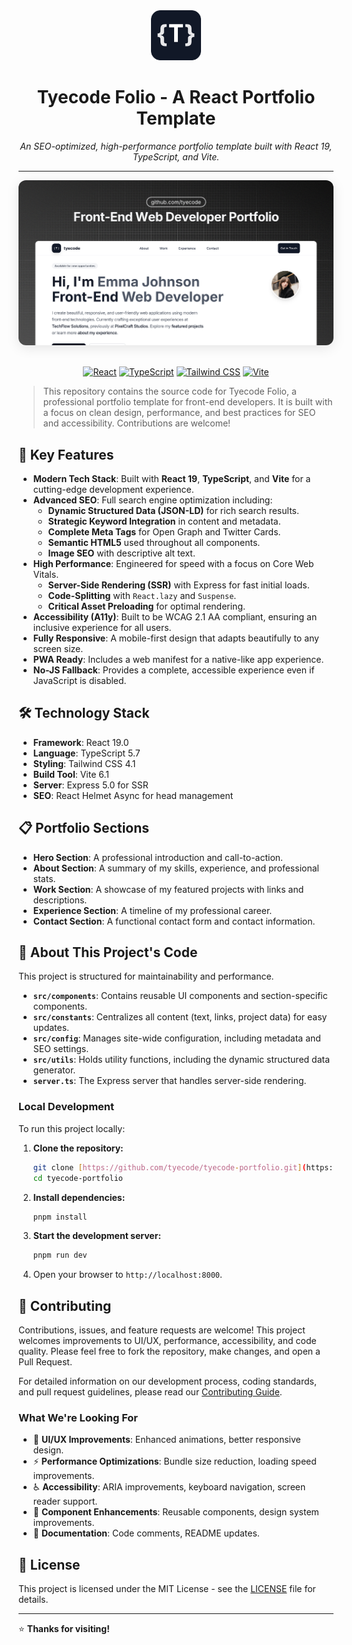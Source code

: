 <div align="center">

<img src="public/favicon.png" alt="Tyecode Folio logo" width="80" height="80" />

# Tyecode Folio - A React Portfolio Template

<p align="center">
  <em>An SEO-optimized, high-performance portfolio template built with React 19, TypeScript, and Vite.</em>
</p>

---

<img src="public/images/og.png" alt="Tyecode Folio Preview" width="700" style="border-radius: 12px; box-shadow: 0 4px 20px rgba(0,0,0,0.1);" />

<br />

</div>

<br />

<div align="center">

[![React](https://img.shields.io/badge/React-19.0-blue?style=for-the-badge&logo=react)](https://reactjs.org/)
[![TypeScript](https://img.shields.io/badge/TypeScript-5.7-blue?style=for-the-badge&logo=typescript)](https://www.typescriptlang.org/)
[![Tailwind CSS](https://img.shields.io/badge/Tailwind-4.1-38B2AC?style=for-the-badge&logo=tailwind-css)](https://tailwindcss.com/)
[![Vite](https://img.shields.io/badge/Vite-6.1-646CFF?style=for-the-badge&logo=vite)](https://vitejs.dev/)

</div>

> This repository contains the source code for Tyecode Folio, a professional portfolio template for front-end developers. It is built with a focus on clean design, performance, and best practices for SEO and accessibility. Contributions are welcome!

## 🚀 Key Features

- **Modern Tech Stack**: Built with **React 19**, **TypeScript**, and **Vite** for a cutting-edge development experience.
- **Advanced SEO**: Full search engine optimization including:
  - **Dynamic Structured Data (JSON-LD)** for rich search results.
  - **Strategic Keyword Integration** in content and metadata.
  - **Complete Meta Tags** for Open Graph and Twitter Cards.
  - **Semantic HTML5** used throughout all components.
  - **Image SEO** with descriptive alt text.
- **High Performance**: Engineered for speed with a focus on Core Web Vitals.
  - **Server-Side Rendering (SSR)** with Express for fast initial loads.
  - **Code-Splitting** with `React.lazy` and `Suspense`.
  - **Critical Asset Preloading** for optimal rendering.
- **Accessibility (A11y)**: Built to be WCAG 2.1 AA compliant, ensuring an inclusive experience for all users.
- **Fully Responsive**: A mobile-first design that adapts beautifully to any screen size.
- **PWA Ready**: Includes a web manifest for a native-like app experience.
- **No-JS Fallback**: Provides a complete, accessible experience even if JavaScript is disabled.

## 🛠️ Technology Stack

- **Framework**: React 19.0
- **Language**: TypeScript 5.7
- **Styling**: Tailwind CSS 4.1
- **Build Tool**: Vite 6.1
- **Server**: Express 5.0 for SSR
- **SEO**: React Helmet Async for head management

## 📋 Portfolio Sections

- **Hero Section**: A professional introduction and call-to-action.
- **About Section**: A summary of my skills, experience, and professional stats.
- **Work Section**: A showcase of my featured projects with links and descriptions.
- **Experience Section**: A timeline of my professional career.
- **Contact Section**: A functional contact form and contact information.

## 🚀 About This Project's Code

This project is structured for maintainability and performance.

- **`src/components`**: Contains reusable UI components and section-specific components.
- **`src/constants`**: Centralizes all content (text, links, project data) for easy updates.
- **`src/config`**: Manages site-wide configuration, including metadata and SEO settings.
- **`src/utils`**: Holds utility functions, including the dynamic structured data generator.
- **`server.ts`**: The Express server that handles server-side rendering.

### Local Development

To run this project locally:

1.  **Clone the repository:**
    ```bash
    git clone [https://github.com/tyecode/tyecode-portfolio.git](https://github.com/tyecode/tyecode-portfolio.git)
    cd tyecode-portfolio
    ```
2.  **Install dependencies:**
    ```bash
    pnpm install
    ```
3.  **Start the development server:**
    ```bash
    pnpm run dev
    ```
4.  Open your browser to `http://localhost:8000`.

## 🤝 Contributing

Contributions, issues, and feature requests are welcome! This project welcomes improvements to UI/UX, performance, accessibility, and code quality. Please feel free to fork the repository, make changes, and open a Pull Request.

For detailed information on our development process, coding standards, and pull request guidelines, please read our [Contributing Guide](docs/CONTRIBUTING.md).

### What We're Looking For

- 🎨 **UI/UX Improvements**: Enhanced animations, better responsive design.
- ⚡ **Performance Optimizations**: Bundle size reduction, loading speed improvements.
- ♿ **Accessibility**: ARIA improvements, keyboard navigation, screen reader support.
- 🧩 **Component Enhancements**: Reusable components, design system improvements.
- 📝 **Documentation**: Code comments, README updates.

## 📄 License

This project is licensed under the MIT License - see the [LICENSE](LICENSE) file for details.

---

⭐ **Thanks for visiting!**
